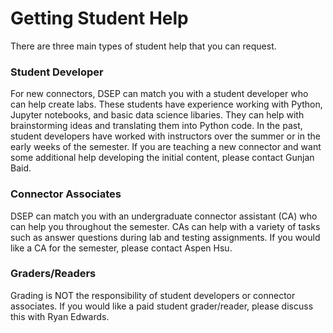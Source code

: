 # Getting Student Help

There are three main types of student help that you can request.

### Student Developer

For new connectors, DSEP can match you with a student developer who can help create labs. These students have experience working with Python, Jupyter notebooks, and basic data science libaries. They can help with brainstorming ideas and translating them into Python code. In the past, student developers have worked with instructors over the summer or in the early weeks of the semester. If you are teaching a new connector and want some additional help developing the initial content, please contact Gunjan Baid.

### Connector Associates

DSEP can match you with an undergraduate connector assistant \(CA\) who can help you throughout the semester. CAs can help with a variety of tasks such as answer questions during lab and testing assignments. If you would like a CA for the semester, please contact Aspen Hsu.

### Graders/Readers

Grading is NOT the responsibility of student developers or connector associates. If you would like a paid student grader/reader, please discuss this with Ryan Edwards.

